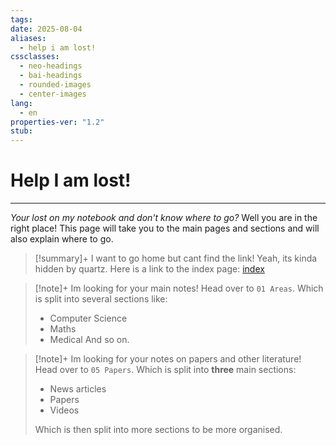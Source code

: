 ```yaml
---
tags: 
date: 2025-08-04
aliases:
  - help i am lost!
cssclasses:
  - neo-headings
  - bai-headings
  - rounded-images
  - center-images
lang:
  - en
properties-ver: "1.2"
stub:
---
```

# Help I am lost!

***
*Your lost on my notebook and don't know where to go?* Well you are in the right place! This page will take you to the main pages and sections and will also explain where to go.

>[!summary]+ I want to go home but cant find the link!
> Yeah, its kinda hidden by quartz. Here is a link to the index page: <a href="/notebook">index</a>


>[!note]+ Im looking for your main notes!
> Head over to `01 Areas`. Which is split into several sections like:
> - Computer Science
> - Maths
> - Medical
> And so on.

>[!note]+ Im looking for your notes on papers and other literature! 
> Head over to `05 Papers`. Which is split into **three** main sections:
> - News articles
> - Papers
> - Videos
> 
> Which is then split into more sections to be more organised.
> 
